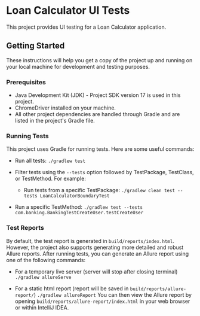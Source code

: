 # Loan Calculator UI Tests

This project provides UI testing for a Loan Calculator application. 

## Getting Started

These instructions will help you get a copy of the project up and running on your local machine for development and testing purposes.

### Prerequisites

- Java Development Kit (JDK) - Project SDK version 17 is used in this project.
- ChromeDriver installed on your machine.
- All other project dependencies are handled through Gradle and are listed in the project's Gradle file.

### Running Tests

This project uses Gradle for running tests. Here are some useful commands:

- Run all tests:
`./gradlew test`

- Filter tests using the `--tests` option followed by TestPackage, TestClass, or TestMethod. For example:

  - Run tests from a specific TestPackage: 
`./gradlew clean test --tests LoanCalculatorBoundaryTest`
- Run a specific TestMethod:
  `./gradlew test --tests com.banking.BankingTestCreateUser.testCreateUser`

  
### Test Reports

By default, the test report is generated in `build/reports/index.html`. However, the project also supports generating more detailed and robust Allure reports. After running tests, you can generate an Allure report using one of the following commands:

- For a temporary live server (server will stop after closing terminal)
`./gradlew allureServe`

- For a static html report (report will be saved in `build/reports/allure-report/`)
`./gradlew allureReport`
You can then view the Allure report by opening `build/reports/allure-report/index.html` in your web browser or within IntelliJ IDEA.
